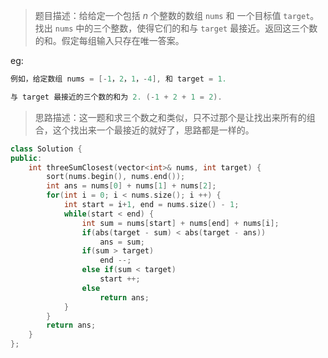 > 题目描述：给给定一个包括 *n* 个整数的数组 `nums` 和 一个目标值 `target`。找出 `nums` 中的三个整数，使得它们的和与 `target` 最接近。返回这三个数的和。假定每组输入只存在唯一答案。
>

eg:

```java
例如，给定数组 nums = [-1，2，1，-4], 和 target = 1.

与 target 最接近的三个数的和为 2. (-1 + 2 + 1 = 2).
```

> 思路描述：这一题和求三个数之和类似，只不过那个是让找出来所有的组合，这个找出来一个最接近的就好了，思路都是一样的。
>

```C++
class Solution {
public:
    int threeSumClosest(vector<int>& nums, int target) {
        sort(nums.begin(), nums.end());
        int ans = nums[0] + nums[1] + nums[2];
        for(int i = 0; i < nums.size(); i ++) {
            int start = i+1, end = nums.size() - 1;
            while(start < end) {
                int sum = nums[start] + nums[end] + nums[i];
                if(abs(target - sum) < abs(target - ans))
                    ans = sum;
                if(sum > target)
                    end --;
                else if(sum < target)
                    start ++;
                else
                    return ans;
            }
        }
        return ans;
    }
};


```
